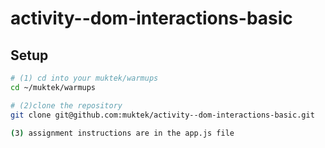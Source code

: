 # activity--dom-interactions-basic

## Setup

```sh
# (1) cd into your muktek/warmups
cd ~/muktek/warmups

# (2)clone the repository
git clone git@github.com:muktek/activity--dom-interactions-basic.git

(3) assignment instructions are in the app.js file

```
